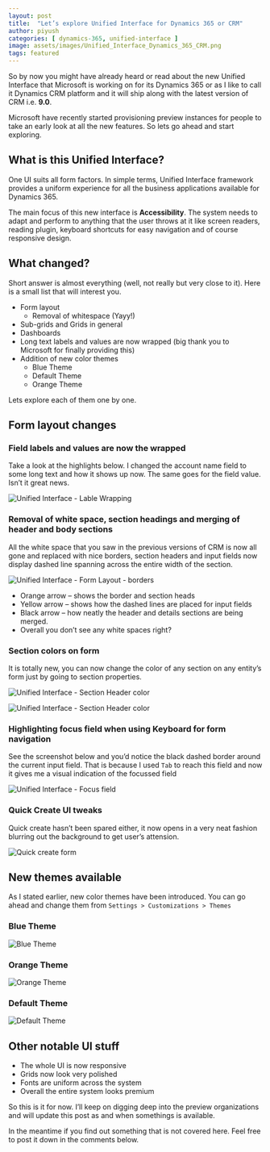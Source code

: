 ```yaml
---
layout: post
title:  "Let’s explore Unified Interface for Dynamics 365 or CRM"
author: piyush
categories: [ dynamics-365, unified-interface ]
image: assets/images/Unified_Interface_Dynamics_365_CRM.png
tags: featured
---
```

So by now you might have already heard or read about the new Unified Interface that Microsoft is working on for its Dynamics 365 or as I like to call it Dynamics CRM platform and it will ship along with the latest version of CRM i.e. **9.0**.

Microsoft have recently started provisioning preview instances for people to take an early look at all the new features. So lets go ahead and start exploring.

## What is this Unified Interface?
One UI suits all form factors. In simple terms, Unified Interface framework provides a uniform experience for all the business applications available for Dynamics 365.

The main focus of this new interface is **Accessibility**. The system needs to adapt and perform to anything that the user throws at it like screen readers, reading plugin, keyboard shortcuts for easy navigation and of course responsive design.

## What changed?
Short answer is almost everything (well, not really but very close to it). Here is a small list that will interest you.

* Form layout
  * Removal of whitespace (Yayy!)
* Sub-grids and Grids in general
* Dashboards
* Long text labels and values are now wrapped (big thank you to Microsoft for finally providing this)
* Addition of new color themes
  * Blue Theme
  * Default Theme
  * Orange Theme

Lets explore each of them one by one.

## Form layout changes
### Field labels and values are now the wrapped
Take a look at the highlights below. I changed the account name field to some long text and how it shows up now. The same goes for the field value. Isn’t it great news.

![Unified Interface - Lable Wrapping](/assets/images/Unified_Interface_label_wrapping.png "Unified Interface - Label Wrapping")

### Removal of white space, section headings and merging of header and body sections
All the white space that you saw in the previous versions of CRM is now all gone and replaced with nice borders, section headers and input fields now display dashed line spanning across the entire width of the section.

![Unified Interface - Form Layout - borders](/assets/images/Unified_Interface_form_layout_borders.png "Unified Interface - Form Layout - borders")

* Orange arrow – shows the border and section heads
* Yellow arrow – shows how the dashed lines are placed for input fields
* Black arrow – how neatly the header and details sections are being merged.
* Overall you don’t see any white spaces right?

### Section colors on form
It is totally new, you can now change the color of any section on any entity’s form just by going to section properties.

![Unified Interface - Section Header color](/assets/images/Unified_Interface_section_header_color.png "Unified Interface - Section Header color")

![Unified Interface - Section Header color](/assets/images/Unified_Interface_section_header_color_2.png "Unified Interface - Section Header color")

### Highlighting focus field when using Keyboard for form navigation
See the screenshot below and you’d notice the black dashed border around the current input field. That is because I used `Tab` to reach this field and now it gives me a visual indication of the focussed field

![Unified Interface - Focus field](/assets/images/Unified_Interface_focus_field.png "Unified Interface - Focus field")

### Quick Create UI tweaks
Quick create hasn’t been spared either, it now opens in a very neat fashion blurring out the background to get user’s attension.

![Quick create form](/assets/images/Quick_create_form.png "Quick create form")

## New themes available
As I stated earlier, new color themes have been introduced. You can go ahead and change them from `Settings > Customizations > Themes`

### Blue Theme
![Blue Theme](/assets/images/Blue_theme.png "Blue Theme")

### Orange Theme
![Orange Theme](/assets/images/Orange_theme.png "Orange Theme")

### Default Theme
![Default Theme](/assets/images/Default_theme.png "Default Theme")

## Other notable UI stuff
* The whole UI is now responsive
* Grids now look very polished
* Fonts are uniform across the system
* Overall the entire system looks premium

So this is it for now. I’ll keep on digging deep into the preview organizations and will update this post as and when somethings is available.

In the meantime if you find out something that is not covered here. Feel free to post it down in the comments below.

